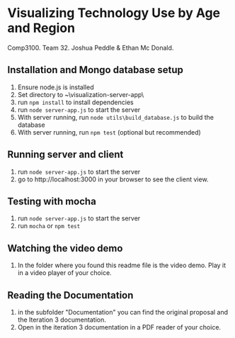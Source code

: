 # Visualizing Technology Use by Age and Region


Comp3100. Team 32. Joshua Peddle &amp; Ethan Mc Donald.

## Installation and Mongo database setup

1. Ensure node.js is installed
2. Set directory to ~\visualization-server-app\
3. run `npm install` to install dependencies 
4. run `node server-app.js` to start the server
5. With server running, run `node utils\build_database.js` to build the database
6. With server running, run `npm test`  (optional but recommended)
   

## Running server and client

1. run `node server-app.js`  to start the server
2. go to http://localhost:3000 in your browser to see the client view.

## Testing with mocha

1. run `node server-app.js`  to start the server
2. run `mocha` or `npm test`

## Watching the video demo
1. In the folder where you found this readme file is the video demo. Play it in a video player of your choice.

## Reading the Documentation
1. in the subfolder "Documentation" you can find the original proposal and the Iteration 3 documentation.
2. Open in the iteration 3 documentation in a PDF reader of your choice.
